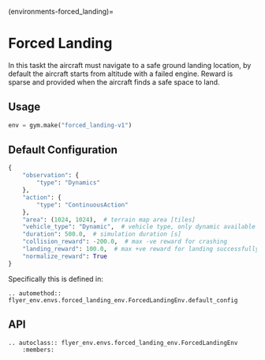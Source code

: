 (environments-forced_landing)=

# Forced Landing

In this taskt the aircraft must navigate to a safe ground landing location, by default the aircraft starts from altitude with a failed engine. Reward is sparse and provided when the aircraft finds a safe space to land. 

## Usage
```python
env = gym.make("forced_landing-v1")
```

## Default Configuration

```python
{
    "observation": {
        "type": "Dynamics"
    },
    "action": {
        "type": "ContinuousAction"
    },
    "area": (1024, 1024),  # terrain map area [tiles]
    "vehicle_type": "Dynamic",  # vehicle type, only dynamic available
    "duration": 500.0,  # simulation duration [s]
    "collision_reward": -200.0,  # max -ve reward for crashing
    "landing_reward": 100.0,  # max +ve reward for landing successfully
    "normalize_reward": True 
}
```

Specifically this is defined in:

```{eval-rst}
.. automethod:: flyer_env.envs.forced_landing_env.ForcedLandingEnv.default_config
```

## API

```{eval-rst}
.. autoclass:: flyer_env.envs.forced_landing_env.ForcedLandingEnv
    :members:
```

